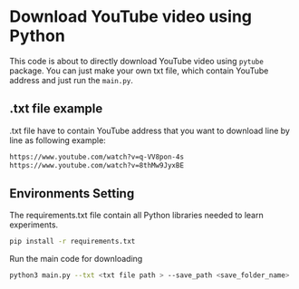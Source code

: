 # Download YouTube video using Python

This code is about to directly download YouTube video using `pytube` package.
You can just make your own txt file, which contain YouTube address and just run the `main.py`.


## .txt file example 
.txt file have to contain YouTube address that you want to download line by line as following example: 
```txt
https://www.youtube.com/watch?v=q-VV8pon-4s
https://www.youtube.com/watch?v=8thMw9JyxBE
```

## Environments Setting

The requirements.txt file contain all Python libraries needed to learn experiments.

```bash
pip install -r requirements.txt
```

Run the main code for downloading

```bash
python3 main.py --txt <txt file path > --save_path <save_folder_name>
```
